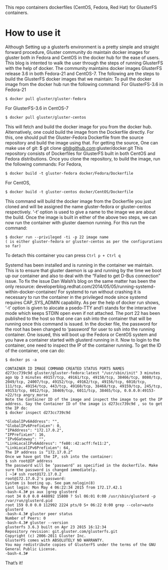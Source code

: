 
This repo containers dockerfiles  (CentOS, Fedora, Red Hat) for GlusterFS containers.

# How to use it

Although Setting up a glusterfs environment is a pretty simple and straight forward procedure, Gluster community do maintain docker images for gluster both in Fedora and CentOS in the docker hub for the ease of users. This blog is intented to walk the user through the steps of running GlusterFS with the help of docker.
The community maintains docker images GlusterFS release 3.6 in both Fedora-21 and CentOS-7. The following are the steps to build the GlusterFS docker images that we maintain:
To pull the docker image from the docker hub run the following command:
For GlusterFS-3.6 in Fedora-21

~~~
$ docker pull gluster/gluster-fedora

~~~
For GlusterFS-3.6 in CentOS-7

~~~
$ docker pull gluster/gluster-centos

~~~

This will fetch and build the docker image for you from the docker hub.
Alternatively, one could build the image from the Dockerfile directly. For this, one should pull the Gluster-Fedora Dockerfile from the source repository and build the image using that. For getting the source, One can make use of git:
$ git clone git@github.com:gluster/docker.git
This repository consists of Dockerfiles for GlusterFS built in both CentOS and Fedora distributions. Once you clone the repository, to build the image, run the following commands:
For Fedora,
~~~
$ docker build -t gluster-fedora docker/Fedora/Dockerfile
~~~
For CentOS,
~~~
$ docker build -t gluster-centos docker/CentOS/Dockerfile
~~~
This command will build the docker image from the Dockerfile you just cloned and will be assigned the name gluster-fedora or gluster-centos respectively. ‘-t’ option is used to give a name to the image we are about the build.
Once the image is built in either of the above two steps, we can now run the container with gluster daemon running. For this run the command:
~~~
$ docker run --privileged -ti -p 22 image name
( is either gluster-fedora or gluster-centos as per the configurations so far)
~~~
To detach this container you can press `Ctrl p + Ctrl q`

Systemd has been installed and is running in the container we maintain. This is to ensure that gluster daemon is up and running by the time we boot up our container and also to deal with the “Failed to get D-Bus connection” issue. To fix the issue Dan Walsh’s blog on the same matter has been the only resource: developerblog.redhat.com/2014/05/05/running-systemd-within-docker-container/
For systemd to run without crashing it is necessary to run the container in the privileged mode since systemd requires CAP_SYS_ADMIN capability. As per the help of docker run shows, ‘-t’ option is given to alocate a psedo-TTY and’i stands for the interactive mode which keeps STDIN open even if not attached. The port 22 has been published to the host so that one can ssh into the container that will be running once this command is issued. In the docker file, the password for the root has been changed to ‘password’ for user to ssh into the running container.
One issued, this will boot up the Fedora or CentOS system and you have a container started with glusterd running in it. Now to login to the container, one need to inspect the IP of the container running. To get the ID of the container, one can do:

~~~
$ docker ps -a

CONTAINER ID IMAGE COMMAND CREATED STATUS PORTS NAMES
d273cc739c9d gluster/gluster-fedora:latest "/usr/sbin/init" 3 minutes ago Up 3 minutes 49157/tcp, 49161/tcp, 49158/tcp, 38466/tcp, 8080/tcp, 2049/tcp, 24007/tcp, 49152/tcp, 49162/tcp, 49156/tcp, 6010/tcp, 111/tcp, 49154/tcp, 443/tcp, 49160/tcp, 38468/tcp, 49159/tcp, 245/tcp, 49153/tcp, 6012/tcp, 38469/tcp, 6011/tcp, 38465/tcp, 0.0.0.0:49153->22/tcp angry_morse
Note the Container ID of the image and inspect the image to get the IP address. Say the Container ID of the image is d273cc739c9d , so to get the IP do:
$ docker inspect d273cc739c9d

"GlobalIPv6Address": "",
"GlobalIPv6PrefixLen": 0,
"IPAddress": "172.17.0.2",
"IPPrefixLen": 16,
"IPv6Gateway": "",
"LinkLocalIPv6Address": "fe80::42:acff:fe11:2",
"LinkLocalIPv6PrefixLen": 64,
The IP address is “172.17.0.2”
Once we have got the IP, ssh into the container:
$ ssh root@IP address
The password will be ‘password’ as specified in the dockerfile. Make sure the password is changed immediately.
[ ~]# ssh root@172.17.0.2
root@172.17.0.2's password:
System is booting up. See pam_nologin(8)
Last login: Mon May 4 06:22:34 2015 from 172.17.42.1
-bash-4.3# ps aux |grep glusterd
root 34 0.0 0.0 448092 15800 ? Ssl 06:01 0:00 /usr/sbin/glusterd -p /var/run/glusterd.pid
root 159 0.0 0.0 112992 2224 pts/0 S+ 06:22 0:00 grep --color=auto glusterd
-bash-4.3# gluster peer status
Number of Peers: 0
-bash-4.3# gluster --version
glusterfs 3.6.3 built on Apr 23 2015 16:12:34
Repository revision: git.gluster.com/glusterfs.git
Copyright (c) 2006-2011 Gluster Inc.
GlusterFS comes with ABSOLUTELY NO WARRANTY.
You may redistribute copies of GlusterFS under the terms of the GNU General Public License.
-bash-4.3#
~~~
That’s it!

